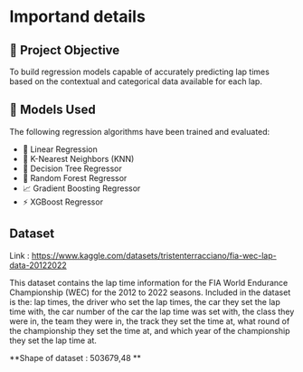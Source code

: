 # Importand details
## 🎯 Project Objective

To build regression models capable of accurately predicting lap times based on the contextual and categorical data available for each lap.

## 🧠 Models Used
The following regression algorithms have been trained and evaluated:

- 📐 Linear Regression
- 🧭 K-Nearest Neighbors (KNN)
- 🌲 Decision Tree Regressor
- 🌳 Random Forest Regressor
- 📈 Gradient Boosting Regressor
- ⚡ XGBoost Regressor

## Dataset

Link : https://www.kaggle.com/datasets/tristenterracciano/fia-wec-lap-data-20122022

This dataset contains the lap time information for the FIA World Endurance Championship (WEC) for the 2012 to 2022 seasons. Included in the dataset is the: lap times, the driver who set the lap times, the car they set the lap time with, the car number of the car the lap time was set with, the class they were in, the team they were in, the track they set the time at, what round of the championship they set the time at, and which year of the championship they set the lap time at.

**Shape of dataset : 503679,48 **
